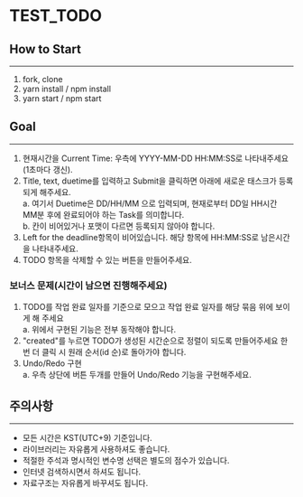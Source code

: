 # TEST_TODO

## How to Start

---

1. fork, clone
2. yarn install / npm install
3. yarn start / npm start

## Goal

---

1. 현재시간을 Current Time: 우측에 YYYY-MM-DD HH:MM:SS로 나타내주세요(1초마다 갱신).
2. Title, text, duetime를 입력하고 Submit을 클릭하면 아래에 새로운 태스크가 등록되게 해주세요.  
   a. 여기서 Duetime은 DD/HH/MM 으로 입력되며, 현재로부터 DD일 HH시간 MM분 후에 완료되어야 하는 Task를 의미합니다.  
   b. 칸이 비어있거나 포맷이 다르면 등록되지 않아야 합니다.
3. Left for the deadline항목이 비어있습니다. 해당 항목에 HH:MM:SS로 남은시간을 나타내주세요.
4. TODO 항목을 삭제할 수 있는 버튼을 만들어주세요.

### 보너스 문제(시간이 남으면 진행해주세요)

1. TODO를 작업 완료 일자를 기준으로 모으고 작업 완료 일자를 해당 묶음 위에 보이게 해 주세요  
   a. 위에서 구현된 기능은 전부 동작해야 합니다.
2. "created"를 누르면 TODO가 생성된 시간순으로 정렬이 되도록 만들어주세요 한번 더 클릭 시 원래 순서(id 순)로 돌아가야 합니다.
3. Undo/Redo 구현  
   a. 우측 상단에 버튼 두개를 만들어 Undo/Redo 기능을 구현해주세요.

## 주의사항

---

- 모든 시간은 KST(UTC+9) 기준입니다.
- 라이브러리는 자유롭게 사용하셔도 좋습니다.
- 적절한 주석과 명시적인 변수명 선택은 별도의 점수가 있습니다.
- 인터넷 검색하시면서 하셔도 됩니다.
- 자료구조는 자유롭게 바꾸셔도 됩니다.
